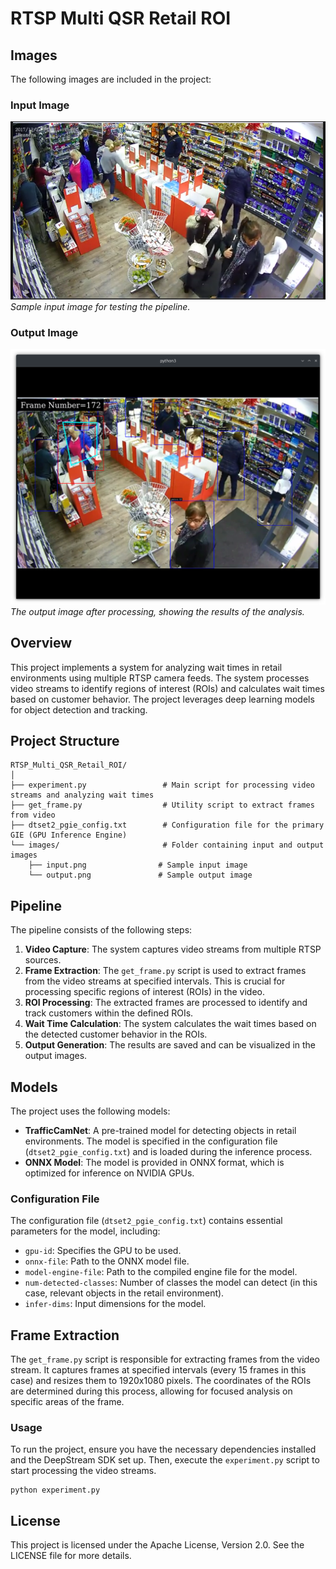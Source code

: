 # RTSP Multi QSR Retail ROI
## Images

The following images are included in the project:

### Input Image
![Input Image](images/input.png)  
*Sample input image for testing the pipeline.*

### Output Image
![Output Image](images/output.png)  
*The output image after processing, showing the results of the analysis.*

## Overview

This project implements a system for analyzing wait times in retail environments using multiple RTSP camera feeds. The system processes video streams to identify regions of interest (ROIs) and calculates wait times based on customer behavior. The project leverages deep learning models for object detection and tracking.

## Project Structure

```
RTSP_Multi_QSR_Retail_ROI/
│
├── experiment.py                 # Main script for processing video streams and analyzing wait times
├── get_frame.py                  # Utility script to extract frames from video
├── dtset2_pgie_config.txt        # Configuration file for the primary GIE (GPU Inference Engine)
└── images/                       # Folder containing input and output images
    ├── input.png                # Sample input image
    └── output.png               # Sample output image
```

## Pipeline

The pipeline consists of the following steps:

1. **Video Capture**: The system captures video streams from multiple RTSP sources.
2. **Frame Extraction**: The `get_frame.py` script is used to extract frames from the video streams at specified intervals. This is crucial for processing specific regions of interest (ROIs) in the video.
3. **ROI Processing**: The extracted frames are processed to identify and track customers within the defined ROIs.
4. **Wait Time Calculation**: The system calculates the wait times based on the detected customer behavior in the ROIs.
5. **Output Generation**: The results are saved and can be visualized in the output images.

## Models

The project uses the following models:

- **TrafficCamNet**: A pre-trained model for detecting objects in retail environments. The model is specified in the configuration file (`dtset2_pgie_config.txt`) and is loaded during the inference process.
- **ONNX Model**: The model is provided in ONNX format, which is optimized for inference on NVIDIA GPUs.

### Configuration File

The configuration file (`dtset2_pgie_config.txt`) contains essential parameters for the model, including:

- `gpu-id`: Specifies the GPU to be used.
- `onnx-file`: Path to the ONNX model file.
- `model-engine-file`: Path to the compiled engine file for the model.
- `num-detected-classes`: Number of classes the model can detect (in this case, relevant objects in the retail environment).
- `infer-dims`: Input dimensions for the model.

## Frame Extraction

The `get_frame.py` script is responsible for extracting frames from the video stream. It captures frames at specified intervals (every 15 frames in this case) and resizes them to 1920x1080 pixels. The coordinates of the ROIs are determined during this process, allowing for focused analysis on specific areas of the frame.

### Usage

To run the project, ensure you have the necessary dependencies installed and the DeepStream SDK set up. Then, execute the `experiment.py` script to start processing the video streams.

```
python experiment.py
```


## License

This project is licensed under the Apache License, Version 2.0. See the LICENSE file for more details.


